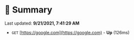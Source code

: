 # 📖 Summary
Last updated: **9/21/2021, 7:41:29 AM**

- `GET` [https://google.com](https://google.com) - **Up** (126ms)
